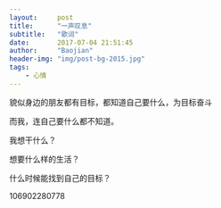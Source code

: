 ```yaml
---
layout:     post
title:      "一声叹息"
subtitle:   "歌词"
date:       2017-07-04 21:51:45
author:     "Baojian"
header-img: "img/post-bg-2015.jpg"
tags:
    - 心情
---
```


貌似身边的朋友都有目标，都知道自己要什么，为目标奋斗

而我，连自己要什么都不知道。

我想干什么？

想要什么样的生活？

什么时候能找到自己的目标？


106902280778
